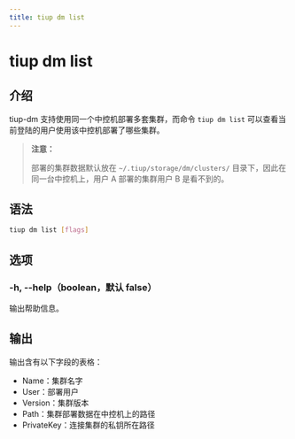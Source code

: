 ```yaml
---
title: tiup dm list
---
```


# tiup dm list

## 介绍

tiup-dm 支持使用同一个中控机部署多套集群，而命令 `tiup dm list` 可以查看当前登陆的用户使用该中控机部署了哪些集群。

> **注意：**
> 
> 部署的集群数据默认放在 `~/.tiup/storage/dm/clusters/` 目录下，因此在同一台中控机上，用户 A 部署的集群用户 B 是看不到的。

## 语法

```sh
tiup dm list [flags]
```

## 选项

### -h, --help（boolean，默认 false）

输出帮助信息。

## 输出

输出含有以下字段的表格：

- Name：集群名字
- User：部署用户
- Version：集群版本
- Path：集群部署数据在中控机上的路径
- PrivateKey：连接集群的私钥所在路径